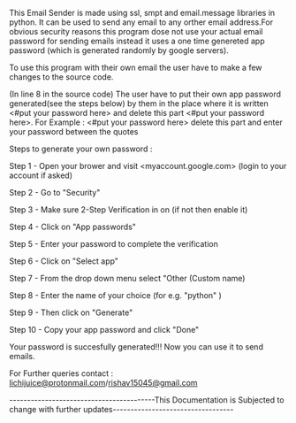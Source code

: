 This Email Sender is made using ssl, smpt and email.message libraries in python. It can be used to send any email to any orther email address.For obvious security reasons this program dose not use your actual email password for sending emails instead it uses a one time genereted app password (which is generated randomly by google servers).

To use this program with their own email the user have to make a few changes to the source code.

(In line 8 in the source code) The user have to put their own app password generated(see the steps below) by them in the place where it is written <#put your password here> and delete this part <#put your password here>. For Example : <#put your password here> delete this part and enter your password between the quotes

Steps to generate your own password :

Step 1 - Open your brower and visit <myaccount.google.com> (login to your account if asked)

Step 2 - Go to "Security"

Step 3 - Make sure 2-Step Verification in on (if not then enable it)

Step 4 - Click on "App passwords"

Step 5 - Enter your password to complete the verification

Step 6 - Click on "Select app"

Step 7 - From the drop down menu select "Other (Custom name)

Step 8 - Enter the name of your choice (for e.g. "python" )

Step 9 - Then click on "Generate"

Step 10 - Copy your app password and click "Done"

Your password is succesfully generated!!! Now you can use it to send emails.

For Further queries contact : lichijuice@protonmail.com/rishav15045@gmail.com

-----------------------------------------This Documentation is Subjected to change with further updates----------------------------------
